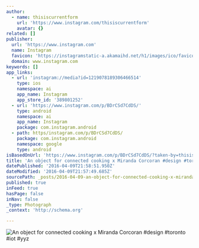 ```yaml
---
author:
  - name: thisiscurrentform
    url: 'https://www.instagram.com/thisiscurrentform'
    avatar: {}
related: []
publisher:
  url: 'https://www.instagram.com'
  name: Instagram
  favicon: 'https://instagramstatic-a.akamaihd.net/h1/images/ico/favicon.ico/7cdab0872b15.ico'
  domain: www.instagram.com
keywords: []
app_links:
  - url: 'instagram://media?id=1219078189306466514'
    type: ios
    namespace: ai
    app_name: Instagram
    app_store_id: '389801252'
  - url: 'https://www.instagram.com/p/BDrCSd7CdDS/'
    type: android
    namespace: ai
    app_name: Instagram
    package: com.instagram.android
  - path: https/instagram.com/p/BDrCSd7CdDS/
    package: com.instagram.android
    namespace: google
    type: android
isBasedOnUrl: 'https://www.instagram.com/p/BDrCSd7CdDS/?taken-by=thisiscurrentform'
title: 'An object for connected cooking x Miranda Corcoran #design #toronto #iot #yyz'
datePublished: '2016-04-09T21:58:51.950Z'
dateModified: '2016-04-09T21:57:49.685Z'
sourcePath: _posts/2016-04-09-an-object-for-connected-cooking-x-miranda-corcoran-design.md
published: true
inFeed: true
hasPage: false
inNav: false
_type: Photograph
_context: 'http://schema.org'

---
```

![An object for connected cooking x Miranda Corcoran #design #toronto #iot #yyz](https://scontent.cdninstagram.com/t51.2885-15/s640x640/sh0.08/e35/12479055_533094993527105_1262974270_n.jpg?ig_cache_key=MTIxOTA3ODE4OTMwNjQ2NjUxNA%3D%3D.2)